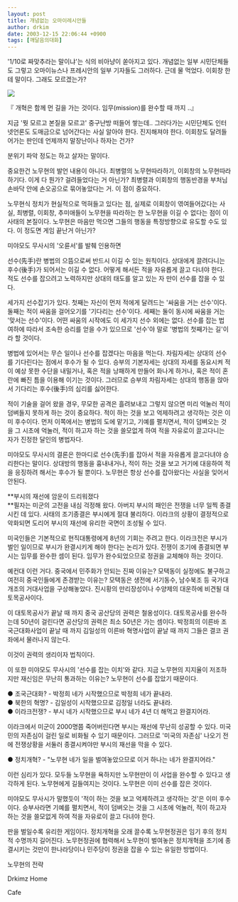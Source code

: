 ```yaml
---
layout: post
title: 개념없는 오마이레시안들
author: drkim
date: 2003-12-15 22:06:44 +0900
tags: [깨달음의대화]
---
```

'1/10로 짜맞추라는 말이냐'는 식의 비아냥이 쏟아지고 있다. 개념없는 일부 시민단체들도 그렇고 오마이뉴스나 프레시안의 일부 기자들도 그러하다. 근데 물 먹었다. 이회창 한테 말이다. 그래도 모르겠는가?


  ![](http://drkimz.com/technote/board/KDR/upimg/1071492558.jpg)


  『 개혁은 함께 먼 길을 가는 것이다. 임무(mission)를 완수할 때 까지 ..』


지금 '뭣 모르고 본질을 모르고' 중구난방 떠들어 쌓는데.. 그러다가는 시민단체도 인터넷언론도 도매금으로 넘어간다는 사실 알아야 한다. 진지해져야 한다. 이회창도 달려들어가는 판인데 언제까지 말장난이나 하자는 건가?

분위기 파악 정도는 하고 살자는 말이다. 

중요한건 노무현의 발언 내용이 아니다. 최병렬의 노무현따라하기, 이회창의 노무현따라하기다. 이게 다 뭔가? 걸려들었다는 거 아닌가? 최병렬과 이회창의 행동반경을 부처님 손바닥 안에 손오공으로 묶어놓았다는 거. 이 점이 중요하다. 

노무현식 정치가 현실적으로 먹혀들고 있다는 점, 실제로 이회창이 엮여들어갔다는 사실, 최병렬, 이회창, 추미애들이 노무현을 따라하는 한 노무현을 이길 수 없다는 점이 이 사태의 본질이다. 노무현은 마음만 먹으면 그들의 행동을 특정방향으로 유도할 수도 있다. 이 정도면 게임 끝난거 아닌가?

미야모도 무사시의 '오륜서'를 발췌 인용하면

선수(先手)란 병법의 으뜸으로써 반드시 이길 수 있는 원칙이다. 상대에게 끌려다니는 후수(後手)가 되어서는 이길 수 없다. 어떻게 해서든 적을 자유롭게 끌고 다녀야 한다. 적도 선수를 잡으려고 노력하지만 상대의 태도를 알고 있는 자 만이 선수를 잡을 수 있다. 

세가지 선수잡기가 있다. 첫째는 자신이 먼저 적에게 달려드는 '싸움을 거는 선수'이다. 둘째는 적이 싸움을 걸어오기를 '기다리는 선수'이다. 세째는 둘이 동시에 싸움을 거는 '맞서는 선수'이다. 어떤 싸움의 시작에도 이 세가지 선수 외에는 없다. 선수를 잡는 법 여하에 따라서 조속한 승리를 얻을 수가 있으므로 '선수'야 말로 '병법의 첫째가는 길'이라 할 것이다. 

병법에 있어서는 무슨 일이나 선수를 잡겠다는 마음을 먹는다. 차림자세는 상대의 선수를 기다린다는 점에서 후수가 될 수 있다. 승부의 기본자세는 상대의 자세를 동요시켜 적이 예상 못한 수단을 내밀거나, 혹은 적을 낭패하게 만들어 화나게 하거나, 혹은 적이 혼란에 빠진 틈을 이용해 이기는 것이다. 그러므로 승부의 차림자세는 상대의 행동을 앉아서 기다리는 후수(後手)의 심리를 싫어한다. 

적이 기술을 걸어 왔을 경우, 무모한 공격은 흘려보내고 그렇지 않으면 미리 억눌러 적이 덤벼들지 못하게 하는 것이 중요하다. 적이 하는 것을 보고 억제하려고 생각하는 것은 이미 후수이다. 먼저 이쪽에서는 병법의 도에 맡기고, 기예를 펼치면서, 적이 덤벼오는 것을 그 시초에 억눌러, 적이 하고자 하는 것을 쓸모없게 하여 적을 자유로이 끌고다니는 자가 진정한 달인의 병법자다. 

미야모도 무사시의 결론은 한마디로 선수(先手)를 잡아서 적을 자유롭게 끌고다녀야 승리한다는 말이다. 상대방의 행동을 흉내내거나, 적이 하는 것을 보고 거기에 대응하여 적을 응징하려 해서는 후수가 될 뿐이다. 노무현은 항상 선수를 잡아왔다는 사실을 잊어서 안된다. 

**부시의 재선에 암운이 드리워졌다  
**필자는 미군의 고전을 내심 걱정해 왔다. 아버지 부시의 패인은 전쟁을 너무 일찍 종결시킨 데 있다. 사태의 조기종결은 부시에게 절대 불리하다. 이라크의 상황이 결정적으로 악화되면 도리어 부시의 재선에 유리한 국면이 조성될 수 있다. 

미국인들은 기본적으로 현직대통령에게 8년의 기회는 주려고 한다. 이라크전은 부시가 벌인 일이므로 부시가 완결시키게 해야 한다는 논리가 있다. 전쟁이 조기에 종결되면 부시는 임무를 완수한 셈이 된다. 임무가 완수되었으므로 정권을 교체해야 하는 것이다. 

예컨대 이런 거다. 중국에서 민주화가 안되는 진짜 이유는? 모택동이 실정에도 불구하고 여전히 중국인들에게 존경받는 이유는? 모택동은 생전에 서기동수, 남수북조 등 국가대개조의 거대사업을 구상해놓았다. 진시황의 만리장성이나 수양제의 대운하에 비견될 대토목공사이다.

이 대토목공사가 끝날 때 까지 중국 공산당의 권력은 철옹성이다. 대토목공사를 완수하는데 50년이 걸린다면 공산당의 권력은 최소 50년은 가는 셈이다. 박정희의 이른바 조국근대화사업이 끝날 때 까지 김일성의 이른바 혁명사업이 끝날 때 까지 그들은 결코 권좌에서 물러나지 않는다. 

이것이 권력의 생리이자 법칙이다. 

이 또한 미야모도 무사시의 '선수를 잡는 이치'와 같다. 지금 노무현의 지지율이 저조하지만 재신임은 무난히 통과하는 이유는? 노무현이 선수를 잡았기 때문이다. 

● 조국근대화? - 박정희 네가 시작했으므로 박정희 네가 끝내라.  
● 북한의 혁명? - 김일성이 시작했으므로 김정일 너라도 끝내라.   
● 이라크전쟁? - 부시 네가 시작했으므로 부시 네가 4년 더 해먹고 완결지어라.

이라크에서 미군이 2000명쯤 죽어버린다면 부시는 재선에 무난히 성공할 수 있다. 미국민의 자존심이 걸린 일로 비화될 수 있기 때문이다. 그러므로 '미국의 자존심' 나오기 전에 전쟁상황을 서둘러 종결시켜야만 부시의 재선을 막을 수 있다. 

● 정치개혁? - "노무현 네가 일을 벌여놓았으므로 이거 하나는 네가 완결지어라."

이런 심리가 있다. 모두들 노무현을 욕하지만 노무현만이 이 사업을 완수할 수 있다고 생각하게 된다. 노무현에게 길들여지는 것이다. 노무현은 이미 선수를 잡은 것이다. 

미야모도 무사시가 말했듯이 '적이 하는 것을 보고 억제하려고 생각하는 것'은 이미 후수이다. 승부사라면 기예를 펼치면서, 적이 덤벼오는 것을 그 시초에 억눌러, 적이 하고자 하는 것을 쓸모없게 하여 적을 자유로이 끌고 다녀야 한다. 

판을 벌일수록 유리한 게임이다. 정치개혁을 오래 끌수록 노무현정권은 임기 후의 정치적 수명까지 길어진다. 노무현정권에 협력해서 노무현이 벌여놓은 정치개혁을 조기에 종결시키는 것만이 한나라당이나 민주당이 정권을 잡을 수 있는 유일한 방법이다. 


  노무현의 전략



  Drkimz Home



  Cafe
